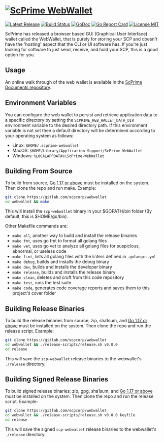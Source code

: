 # [![ScPrime WebWallet][ScPrime Logo]][ScPrime]

[![Latest Release][Latest Release Badge]][Latest Releases]
[![Build Status][Build Status Badge]][Commit History]
[![GoDoc][GoDoc Badge]][GoDoc SCP Corp Web Wallet]
[![Go Report Card][Go Report Card Badge]][Go Report Card SCP Corp Web Wallet]
[![License MIT][License Badge]][License Details]

ScPrime has released a browser based GUI (Graphical User Interface) wallet called the WebWallet, that is purely for storing your SCP and doesn't have the 'hosting' aspect that the CLI or UI software has. If you're just looking for software to just send, receive, and hold your SCP, this is a good option for you.

Usage
-----

An online walk through of the web wallet is available in the [ScPrime Documents repository][].

Environment Variables
---------------------

You can configure the web wallet to persist and retrieve application data to a specific directory by setting the `SCPRIME_WEB_WALLET_DATA_DIR` environment variable to the desired directory path. If this environment variable is not set then a default directory will be determined according to your operating system as follows:
  * Linux:   `$HOME/.scprime-webwallet`
  * MacOS:   `$HOME/Library/Application Support/ScPrime-WebWallet`
  * Windows: `%LOCALAPPDATA%\ScPrime-WebWallet`

Building From Source
--------------------

To build from source, [Go 1.17 or above][] must be installed on the system. Then clone the repo and run make. Example:

```sh
git clone https://gitlab.com/scpcorp/webwallet
cd webwallet && make
```

This will install the `scp-webwallet` binary in your $GOPATH/bin folder (By default, this is $HOME/go/bin).

Other Makefile commands are:
* `make all`, another way to build and install the release binaries
* `make fmt`, uses go fmt to format all golang files
* `make vet`, uses go vet to analyze all golang files for suspicious, abnormal, or useless code
* `make lint`, lints all golang files with the linters defined in `.golangci.yml`
* `make debug`, builds and installs the debug binary
* `make dev`, builds and installs the developer binary
* `make release`, builds and installs the release binary
* `make clean`, deletes and cruft from this code repository
* `make test`, runs the test suite
* `make code`, generates code coverage reports and saves them to this project's cover folder

Building Release Binaries
-------------------------

To build the release binaries from source; zip, sha1sum, and [Go 1.17 or above][] must be installed on the system. Then clone the repo and run the release script. Example:

```sh
git clone https://gitlab.com/scpcorp/webwallet
cd webwallet && ./release-scripts/release.sh v0.0.0
cd release
```

This will save the `scp-webwallet` release binaries to the webwallet's `./release` directory.

Building Signed Release Binaries
--------------------------------

To build signed release binaries; zip, gpg, sha1sum, and [Go 1.17 or above][] must be installed on the system. Then clone the repo and run the release script. Example:
```sh
git clone https://gitlab.com/scpcorp/webwallet
cd webwallet && ./release-scripts/release.sh v0.0.0 keyfile
cd release
```

This will save the signed `scp-webwallet` release binaries to the webwallet's `./release` directory.

[ScPrime]: https://scpri.me
[ScPrime Logo]: https://scpri.me/imagestore/SPRho_256x256.png
[Latest Release Badge]: https://gitlab.com/scpcorp/webwallet/-/badges/release.svg
[Latest Releases]: https://gitlab.com/scpcorp/webwallet/-/releases
[Build Status Badge]: https://gitlab.com/scpcorp/webwallet/badges/main/pipeline.svg
[Commit History]: https://gitlab.com/scpcorp/webwallet/commits/main
[GoDoc Badge]: https://godoc.org/gitlab.com/scpcorp/webwallet?status.svg
[GoDoc SCP Corp Web Wallet]: https://godoc.org/gitlab.com/scpcorp/webwallet
[Go Report Card Badge]: https://goreportcard.com/badge/gitlab.com/scpcorp/webwallet
[Go Report Card SCP Corp Web Wallet]: https://goreportcard.com/report/gitlab.com/scpcorp/webwallet
[License Badge]: https://img.shields.io/badge/License-MIT-brightgreen.svg
[License Details]: https://gitlab.com/scpcorp/webwallet/-/blob/main/LICENSE
[ScPrime Documents repository]: https://docs.scpri.me/software/webwallet
[Go 1.17 or above]: https://golang.org/doc/install

